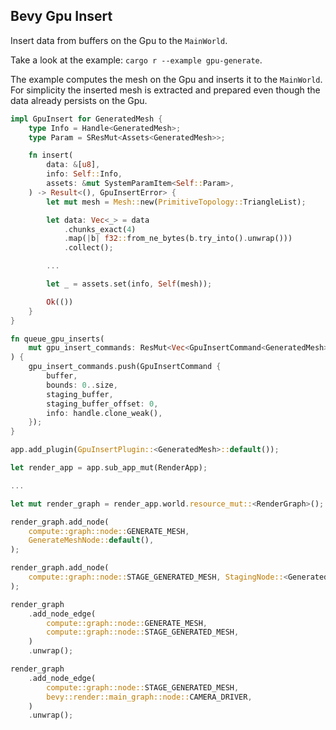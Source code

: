 ## Bevy Gpu Insert

Insert data from buffers on the Gpu to the `MainWorld`.

Take a look at the example: `cargo r --example gpu-generate`.

The example computes the mesh on the Gpu and inserts it to the `MainWorld`. For simplicity the inserted mesh is extracted and prepared even though the data already persists on the Gpu.

```rust
impl GpuInsert for GeneratedMesh {
    type Info = Handle<GeneratedMesh>;
    type Param = SResMut<Assets<GeneratedMesh>>;

    fn insert(
        data: &[u8],
        info: Self::Info,
        assets: &mut SystemParamItem<Self::Param>,
    ) -> Result<(), GpuInsertError> {
        let mut mesh = Mesh::new(PrimitiveTopology::TriangleList);

        let data: Vec<_> = data
            .chunks_exact(4)
            .map(|b| f32::from_ne_bytes(b.try_into().unwrap()))
            .collect();

        ...

        let _ = assets.set(info, Self(mesh));

        Ok(())
    }
}
```

```rust
fn queue_gpu_inserts(
    mut gpu_insert_commands: ResMut<Vec<GpuInsertCommand<GeneratedMesh>>>,
) {
    gpu_insert_commands.push(GpuInsertCommand {
        buffer,
        bounds: 0..size,
        staging_buffer,
        staging_buffer_offset: 0,
        info: handle.clone_weak(),
    });
}
```

```rust
app.add_plugin(GpuInsertPlugin::<GeneratedMesh>::default());

let render_app = app.sub_app_mut(RenderApp);

...

let mut render_graph = render_app.world.resource_mut::<RenderGraph>();

render_graph.add_node(
    compute::graph::node::GENERATE_MESH,
    GenerateMeshNode::default(),
);

render_graph.add_node(
    compute::graph::node::STAGE_GENERATED_MESH, StagingNode::<GeneratedMesh>::default()
);

render_graph
    .add_node_edge(
        compute::graph::node::GENERATE_MESH,
        compute::graph::node::STAGE_GENERATED_MESH,
    )
    .unwrap();

render_graph
    .add_node_edge(
        compute::graph::node::STAGE_GENERATED_MESH,
        bevy::render::main_graph::node::CAMERA_DRIVER,
    )
    .unwrap();
```